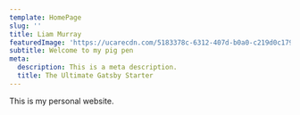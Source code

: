 ```yaml
---
template: HomePage
slug: ''
title: Liam Murray
featuredImage: 'https://ucarecdn.com/5183378c-6312-407d-b0a0-c219d0c17998/'
subtitle: Welcome to my pig pen
meta:
  description: This is a meta description.
  title: The Ultimate Gatsby Starter
---
```

This is my personal website.
